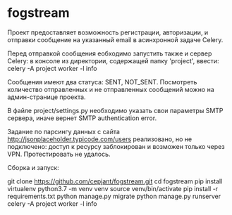 # fogstream


Проект предоставляет возможность регистрации, авторизации, и отправки сообщение на указанный email в асинхронной задаче Celery.

Перед отправкой сообщения еобходимо запустить также и сервер Celery:
в консоле из директории, содержащей папку 'project', ввести:
celery -A project worker -l info

Сообщения имеют два статуса: SENT, NOT_SENT. 
Посмотреть количество отправленных и не отправленных сообщений можно на админ-странице проекта.

В файле project/settings.py необходимо указать свои параметры SMTP сервера, иначе вернет SMTP authentication error.

Задание по парсингу данных с сайта http://jsonplaceholder.typicode.com/users реализовано, но не подключено: 
доступ к ресурсу заблокирован и возможен только через VPN. Протестировать не удалось.


Сборка и запуск:

git clone https://github.com/cepjant/fogstream.git
cd fogstream
pip install virtualenv
python3.7 -m venv venv
source venv/bin/activate
pip install -r requirements.txt
python manage.py migrate
python manage.py runserver
celery -A project worker -l info
